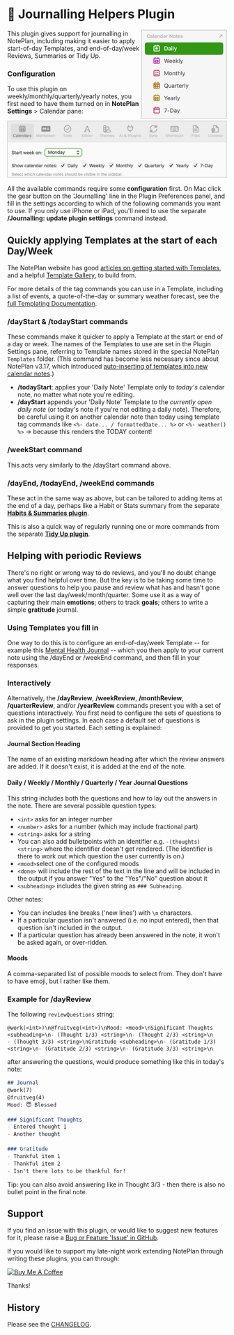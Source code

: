 # 💭 Journalling Helpers Plugin
<img width="196px" src="calendar-notes-319@2x.png" align="right"/>
This plugin gives support for journalling in NotePlan, including making it easier to apply start-of-day Templates, and end-of-day/week Reviews, Summaries or Tidy Up.

### Configuration
To use this plugin on weekly/monthly/quarterly/yearly notes, you first need to have them turned on in **NotePlan Settings** > Calendar pane:

<img src="calendar-settings@2x.png"/>

All the available commands require some **configuration** first. On Mac click the gear button on the 'Journalling' line in the Plugin Preferences panel, and fill in the settings according to which of the following commands you want to use.  If you only use iPhone or iPad, you'll need to use the separate **/Journalling: update plugin settings** command instead.

## Quickly applying Templates at the start of each Day/Week
The NotePlan website has good [articles on getting started with Templates](https://help.noteplan.co/article/136-templates), and a helpful [Template Gallery](https://noteplan.co/templates), to build from.

For more details of the tag commands you can use in a Template, including a list of events, a quote-of-the-day or summary weather forecast, see the [full Templating Documentation](https://noteplan.co/templates/docs).

### /dayStart & /todayStart commands
These commands make it quicker to apply a Template at the start or end of a day or week. The names of the Templates to use are set in the Plugin Settings pane, referring to Template names stored in the special NotePlan `Templates` folder.  (This command has become less necessary since about NotePlan v3.17, which introduced [auto-inserting of templates into new calendar notes](https://help.noteplan.co/article/229-auto-insert-templates).)

- **/todayStart**: applies your 'Daily Note' Template only to _today's_ calendar note, no matter what note you're editing.
- **/dayStart** appends your 'Daily Note' Template to the _currently open daily note_ (or today's note if you're not editing a daily note). Therefore, be careful using it on another calendar note than today using template tag commands like `<%- date... / formattedDate... %>` or `<%- weather() %>` -> because this renders the TODAY content!

### /weekStart command
This acts very similarly to the /dayStart command above.

### /dayEnd, /todayEnd, /weekEnd commands
These act in the same way as above, but can be tailored to adding items at the end of a day, perhaps like a Habit or Stats summary from the separate [**Habits & Summaries plugin**](https://noteplan.co/plugins/jgclark.Summaries).

This is also a quick way of regularly running one or more commands from the separate [**Tidy Up plugin**](https://noteplan.co/plugins/np.Tidy).

## Helping with periodic Reviews
There's no right or wrong way to do reviews, and you'll no doubt change what you find helpful over time. But the key is to be taking some time to answer questions to help you pause and review what has and hasn't gone well over the last day/week/month/quarter. Some use it as a way of capturing their main **emotions**; others to track **goals**; others to write a simple **gratitude** journal.

### Using Templates you fill in
One way to do this is to configure an end-of-day/week Template -- for example this [Mental Health Journal](https://noteplan.co/templates/mental-health-journal-template) -- which you then apply to your current note using the /dayEnd or /weekEnd command, and then fill in your responses.

### Interactively
Alternatively, the **/dayReview**, **/weekReview**, **/monthReview**, **/quarterReview**, and/or **/yearReview** commands present you with a set of questions interactively. You first need to configure the sets of questions to ask in the plugin settings. In each case a default set of questions is provided to get you started.  Each setting is explained:

#### Journal Section Heading
The name of an existing markdown heading after which the review answers are added. If it doesn't exist, it is added at the end of the note.

#### Daily / Weekly / Monthly / Quarterly / Year Journal Questions
This string includes both the questions and how to lay out the answers in the note. There are several possible question types:
- `<int>` asks for an integer number
- `<number>` asks for a number (which may include fractional part)
- `<string>` asks for a string
- You can also add bulletpoints with an identifier e.g. `-(thoughts) <string>` where the identifier doesn't get rendered. (The identifier is there to work out which question the user currently is on.)
- `<mood>`select one of the configured moods
- `<done>` will include the rest of the text in the line and will be included in the output if you answer "Yes" to the "Yes"/"No" question about it
- `<subheading>` includes the given string as `### Subheading`.

Other notes:
- You can includes line breaks ('new lines') with `\n` characters.
- If a particular question isn't answered (i.e. no input entered), then that question isn't included in the output.
- If a particular question has already been answered in the note, it won't be asked again, or over-ridden.

#### Moods
A comma-separated list of possible moods to select from.  They don't have to have emoji, but I rather like them.

### Example for /dayReview
The following `reviewQuestions` string:
```
@work(<int>)\n@fruitveg(<int>)\nMood: <mood>\nSignificant Thoughts <subheading>\n- (Thought 1/3) <string>\n- (Thought 2/3) <string>\n
- (Thought 3/3) <string>\nGratitude <subheading>\n- (Gratitude 1/3) <string>\n- (Gratitude 2/3) <string>\n- (Gratitude 3/3) <string>\n
```
after answering the questions, would produce something like this in today's note:

```markdown
## Journal
@work(7)
@fruitveg(4)
Mood: 😇 Blessed

### Significant Thoughts
- Entered thought 1
- Another thought

### Gratitude
- Thankful item 1
- Thankful item 2
- Isn't there lots to be thankful for!
```
Tip: you can also avoid answering like in Thought 3/3 - then there is also no bullet point in the final note.

## Support
If you find an issue with this plugin, or would like to suggest new features for it, please raise a [Bug or Feature 'Issue' in GitHub](https://github.com/NotePlan/plugins/issues).

If you would like to support my late-night work extending NotePlan through writing these plugins, you can through:

[<img width="200px" alt="Buy Me A Coffee" src="https://www.buymeacoffee.com/assets/img/guidelines/download-assets-sm-2.svg" />](https://www.buymeacoffee.com/revjgc)

Thanks!

## History
Please see the [CHANGELOG](https://github.com/NotePlan/plugins/blob/main/jgclark.DailyJournal/CHANGELOG.md).
